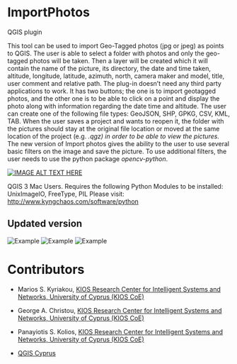 ﻿# ImportPhotos

QGIS plugin

This tool can be used to import Geo-Tagged photos (jpg or jpeg) as points to QGIS. The user is able to select a folder with photos and only the geo-tagged photos will be taken. Then a layer will be created which it will contain the name of the picture, its directory, the date and time taken, altitude, longitude, latitude, azimuth, north, camera maker and model, title, user comment and relative path. The plug-in doesn’t need any third party applications to work. It has two buttons; the one is to import geotagged photos, and the other one is to be able to click on a point and display the photo along with information regarding the date time and altitude. The user can create one of the following file types: GeoJSON, SHP, GPKG, CSV, KML, TAB. When the user saves a project and wants to reopen it, the folder with the pictures should stay at the original file location or moved at the same location of the project (e.g. *.qgz) in order to be able to view the pictures.* The new version of Import photos gives the ability to the user to use several basic filters on the image and save the picture. To use additional filters, the user needs to use the python package *opencv-python*.

[![IMAGE ALT TEXT HERE](https://img.youtube.com/vi/Y3R8gHJUrrk/0.jpg)](https://www.youtube.com/watch?v=Y3R8gHJUrrk)

QGIS 3
Mac Users. Requires the following Python Modules to be installed: UnixImageIO, FreeType, PIL Please visit: http://www.kyngchaos.com/software/python

## Updated version
![Example](https://github.com/KIOS-Research/ImportPhotos/blob/v.2.2/icons/edges.png)
![Example](https://github.com/KIOS-Research/ImportPhotos/blob/v.2.2/icons/redband.png)
![Example](https://github.com/KIOS-Research/ImportPhotos/blob/v.2.2/icons/example.png)

# Contributors #
* Marios S. Kyriakou, [KIOS Research Center for Intelligent Systems and Networks, University of Cyprus (KIOS CoE)](http://www.kios.ucy.ac.cy/)
* George A. Christou, [KIOS Research Center for Intelligent Systems and Networks, University of Cyprus (KIOS CoE)](http://www.kios.ucy.ac.cy/)
* Panayiotis S. Kolios, [KIOS Research Center for Intelligent Systems and Networks, University of Cyprus (KIOS CoE)](http://www.kios.ucy.ac.cy/)

* [QGIS Cyprus](https://www.facebook.com/qgiscyprus/)
